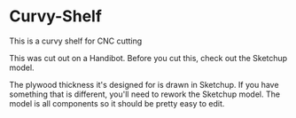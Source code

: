 Curvy-Shelf
===========

This is a curvy shelf for CNC cutting

This was cut out on a Handibot. Before you cut this, check out the Sketchup model.

The plywood thickness it's designed for is drawn in Sketchup. If you have something that is different, you'll
need to rework the Sketchup model. The model is all components so it should be pretty easy to edit.


